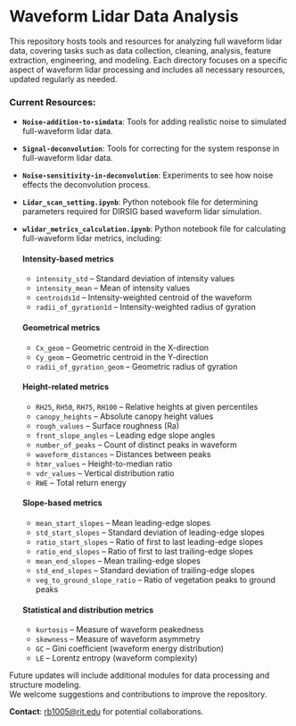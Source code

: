 # Waveform Lidar Data Analysis

This repository hosts tools and resources for analyzing full waveform lidar data, covering tasks such as data collection, cleaning, analysis, feature extraction, engineering, and modeling. Each directory focuses on a specific aspect of waveform lidar processing and includes all necessary resources, updated regularly as needed.

### Current Resources:
- **`Noise-addition-to-simdata`**: Tools for adding realistic noise to simulated full-waveform lidar data.
- **`Signal-deconvolution`**: Tools for correcting for the system response in full-waveform lidar data.
- **`Noise-sensitivity-in-deconvolution`**: Experiments to see how noise effects the deconvolution process.
- **`Lidar_scan_setting.ipynb`**: Python notebook file for determining parameters required for DIRSIG based waveform lidar simulation.
- **`wlidar_metrics_calculation.ipynb`**: Python notebook file for calculating full-waveform lidar metrics, including:

    #### Intensity-based metrics
    - `intensity_std` – Standard deviation of intensity values  
    - `intensity_mean` – Mean of intensity values  
    - `centroids1d` – Intensity-weighted centroid of the waveform  
    - `radii_of_gyration1d` – Intensity-weighted radius of gyration  

    #### Geometrical metrics
    - `Cx_geom` – Geometric centroid in the X-direction  
    - `Cy_geom` – Geometric centroid in the Y-direction  
    - `radii_of_gyration_geom` – Geometric radius of gyration  

    #### Height-related metrics
    - `RH25`, `RH50`, `RH75`, `RH100` – Relative heights at given percentiles  
    - `canopy_heights` – Absolute canopy height values  
    - `rough_values` – Surface roughness (Ra)  
    - `front_slope_angles` – Leading edge slope angles  
    - `number_of_peaks` – Count of distinct peaks in waveform  
    - `waveform_distances` – Distances between peaks  
    - `htmr_values` – Height-to-median ratio  
    - `vdr_values` – Vertical distribution ratio  
    - `RWE` – Total return energy  

    #### Slope-based metrics
    - `mean_start_slopes` – Mean leading-edge slopes  
    - `std_start_slopes` – Standard deviation of leading-edge slopes  
    - `ratio_start_slopes` – Ratio of first to last leading-edge slopes  
    - `ratio_end_slopes` – Ratio of first to last trailing-edge slopes  
    - `mean_end_slopes` – Mean trailing-edge slopes  
    - `std_end_slopes` – Standard deviation of trailing-edge slopes  
    - `veg_to_ground_slope_ratio` – Ratio of vegetation peaks to ground peaks  

    #### Statistical and distribution metrics
    - `kurtosis` – Measure of waveform peakedness  
    - `skewness` – Measure of waveform asymmetry  
    - `GC` – Gini coefficient (waveform energy distribution)  
    - `LE` – Lorentz entropy (waveform complexity)


Future updates will include additional modules for data processing and structure modeling.  
We welcome suggestions and contributions to improve the repository.  

**Contact**: [rb1005@rit.edu](mailto:rb1005@rit.edu) for potential collaborations.